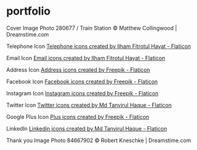 # portfolio

Cover Image
Photo 280677 / Train Station © Matthew Collingwood | Dreamstime.com

Telephone Icon
<a href="https://www.flaticon.com/free-icons/telephone" title="telephone icons">
Telephone icons created by Ilham Fitrotul Hayat - Flaticon</a>

Email Icon
<a href="https://www.flaticon.com/free-icons/email" title="email icons">Email
icons created by Ilham Fitrotul Hayat - Flaticon</a>

Address Icon
<a href="https://www.flaticon.com/free-icons/address" title="address
icons">Address icons created by Freepik - Flaticon</a>

Facebook Icon
<a href="https://www.flaticon.com/free-icons/facebook" title="facebook icons">
Facebook icons created by Freepik - Flaticon</a>

Instagram Icon
<a href="https://www.flaticon.com/free-icons/instagram" title="instagram
icons">Instagram icons created by Freepik - Flaticon</a>

Twitter Icon
<a href="https://www.flaticon.com/free-icons/twitter" title="twitter icons">
Twitter icons created by Md Tanvirul Haque - Flaticon</a>

Google Plus Icon
<a href="https://www.flaticon.com/free-icons/plus" title="plus icons">Plus icons
created by Freepik - Flaticon</a>

LinkedIn
<a href="https://www.flaticon.com/free-icons/linkedin" title="linkedin
icons">Linkedin icons created by Md Tanvirul Haque - Flaticon</a>

Thank you Image
Photo 84667902 © Robert Kneschke | Dreamstime.com
